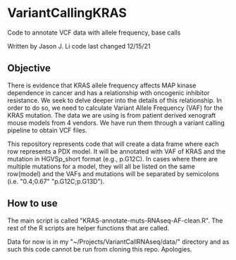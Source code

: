 # VariantCallingKRAS
Code to annotate VCF data with allele frequency, base calls

Written by Jason J. Li
code last changed 12/15/21

## Objective
There is evidence that KRAS allele frequency affects MAP kinase dependence in cancer and has a relationship with oncogenic inhibitor resistance. We seek to delve deeper into the details of this relationship. In order to do so, we need to calculate Variant Allele Frequency (VAF) for the KRAS mutation. The data we are using is from patient derived xenograft mouse models from 4 vendors. We have run them through a variant calling pipeline to obtain VCF files. 

This repository represents code that will create a data frame where each row represents a PDX model. It will be annotated with VAF of KRAS and the mutation in HGVSp_short format (e.g., p.G12C). In cases where there are multiple mutations for a model, they will all be listed on the same row(model) and the VAFs and mutations will be separated by semicolons (i.e. "0.4;0.67" "p.G12C;p.G13D").

## How to use
The main script is called "KRAS-annotate-muts-RNAseq-AF-clean.R". The rest of the R scripts are helper functions that are called.

Data for now is in my "~/Projects/VariantCallRNAseq/data/" directory and as such this code cannot be run from cloning this repo. Apologies.
